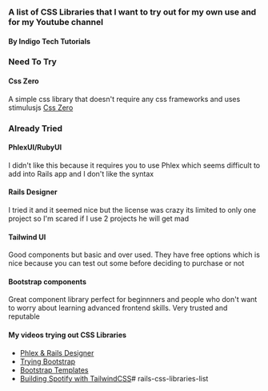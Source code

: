 ### A list of CSS Libraries that I want to try out for my own use and for my Youtube channel
#### By Indigo Tech Tutorials

### Need To Try

#### Css Zero
A simple css library that doesn't require any css frameworks and uses stimulusjs
[Css Zero](https://github.com/lazaronixon/css-zero)

### Already Tried

#### PhlexUI/RubyUI
I didn't like this because it requires you to use Phlex which seems difficult to add into Rails app and I don't like the syntax

#### Rails Designer
I tried it and it seemed nice but the license was crazy its limited to only one project so I'm scared if I use 2 projects he will get mad

#### Tailwind UI
Good components but basic and over used. They have free options which is nice because you can test out some before deciding to purchase or not

#### Bootstrap components
Great component library perfect for beginnners and people who don't want to worry about learning advanced frontend skills. Very trusted and reputable


#### My videos trying out CSS Libraries

- [Phlex & Rails Designer](https://www.youtube.com/watch?v=w-Q2CqfqyVU)
- [Trying Bootstrap](https://www.youtube.com/watch?v=pnF7Znxdv30)
- [Bootstrap Templates](https://www.youtube.com/watch?v=-0T8DguxiL0)
- [Building Spotify with TailwindCSS](https://www.youtube.com/watch?v=_W0uoNuyUYk)# rails-css-libraries-list
